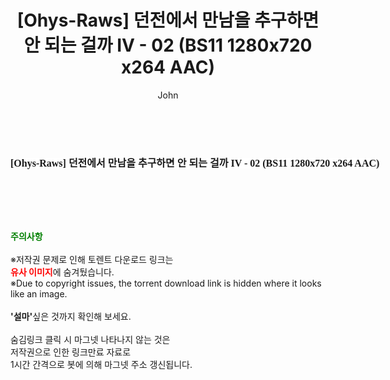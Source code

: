 ﻿---
layout: post
title:  "[Ohys-Raws] 던전에서 만남을 추구하면 안 되는 걸까 IV - 02 (BS11 1280x720 x264 AAC)"
author: John
categories: [ 애니메이션 ]
tags: [  ]
image:  
description: "[Ohys-Raws] 던전에서 만남을 추구하면 안 되는 걸까 IV - 02 (BS11 1280x720 x264 AAC) torrent 정보 공유"
toc: true
toc_sticky: true
---

<br>
<div class="view-img">
<a class="view_image" href="https://torrentmobile59.com/bbs/view_image.php?fn=%2Fdata%2Ffile%2Fani%2F3659260999_5bmDp8ho_4601124e5a8411f657b14c26d726446cb7a74f2d.jpg" target="_blank"><img alt="" class="img-tag" content="https://torrentmobile59.com/data/file/ani/3659260999_5bmDp8ho_4601124e5a8411f657b14c26d726446cb7a74f2d.jpg" itemprop="image" src="https://torrentmobile59.com/data/file/ani/3659260999_5bmDp8ho_4601124e5a8411f657b14c26d726446cb7a74f2d.jpg"/></a></div><div class="view-content" itemprop="description">
<p><span style="font-family:nanumsquareround;font-size:16px;font-weight:700;white-space:nowrap;background-color:rgb(255,255,255);">[Ohys-Raws] 던전에서 만남을 추구하면 안 되는 걸까 IV - 02 (BS11 1280x720 x264 AAC)</span> </p> </div>
    
<br><br><br>
<p data-ke-size="size16"><b><span style="color: green;">주의사항</span></b><br /><br />※저작권 문제로 인해 토렌트 다운로드 링크는<br /><b><span style="color: red;">유사 이미지</span></b>에 숨겨뒀습니다.<br />※Due to copyright issues, the torrent download link is hidden where it looks like an image.<br /><br /><b>'설마'</b>싶은 것까지 확인해 보세요.<br /><br />숨김링크 클릭 시 마그넷 나타나지 않는 것은<br />저작권으로 인한 링크만료 자료로<br />1시간 간격으로 봇에 의해 마그넷 주소 갱신됩니다.</p>
